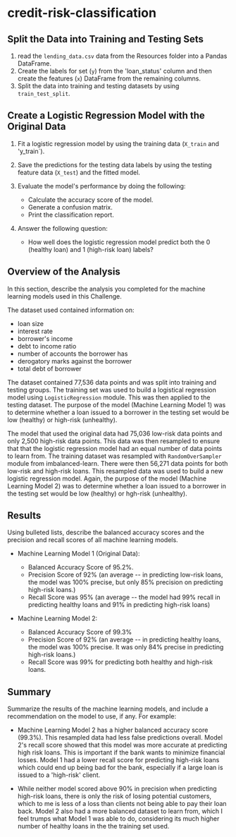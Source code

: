 # credit-risk-classification

## Split the Data into Training and Testing Sets

1. read the `lending_data.csv` data from the Resources folder into a Pandas DataFrame.
2. Create the labels for set (`y`) from the 'loan_status' column and then create the features (`x`) DataFrame from the remaining columns. 
3. Split the data into training and testing datasets by using `train_test_split`. 


## Create a Logistic Regression Model with the Original Data

1. Fit a logistic regression model by using the training data (`X_train` and 'y_train`). 
2. Save the predictions for the testing data labels by using the testing feature data (`X_test`) and the fitted model. 
3. Evaluate the model's performance by doing the following:
   * Calculate the accuracy score of the model. 
   * Generate a confusion matrix. 
   * Print the classification report. 

4. Answer the following question:
   * How well does the logistic regression model predict both the 0 (healthy loan) and 1 (high-risk loan) labels?


## Overview of the Analysis

In this section, describe the analysis you completed for the machine learning models used in this Challenge. 

The dataset used contained information on:
  * loan size
  * interest rate
  * borrower's income
  * debt to income ratio
  * number of accounts the borrower has
  * derogatory marks against the borrower
  * total debt of borrower

The dataset contained 77,536 data points and was split into training and testing groups. The training set was used to build a logistical regression model using `LogisticRegression` module. This was then applied to the testing dataset. The purpose of the model (Machine Learning Model 1) was to determine whether a loan issued to a borrower in the testing set would be low (healthy) or high-risk (unhealthy). 

The model that used the original data had 75,036 low-risk data points and only 2,500 high-risk data points. This data was then resampled to ensure that that the logistic regression model had an equal number of data points to learn from. The training dataset was resampled with `RandomOverSampler` module from imbalanced-learn. There were then 56,271 data points for both low-risk and high-risk loans. This resampled data was used to build a new logistic regression model. Again, the purpose of the model (Machine Learning Model 2) was to determine whether a loan issued to a borrower in the testing set would be low (healthy) or hgh-risk (unhealthy). 

## Results

Using bulleted lists, describe the balanced accuracy scores and the precision and recall scores of all machine learning models.

* Machine Learning Model 1 (Original Data):
  * Balanced Accuracy Score of 95.2%. 
  * Precision Score of 92% (an average -- in predicting low-risk loans, the model was 100% precise, but only 85% precision on predicting high-risk loans.)
  * Recall Score was 95% (an average --  the model had 99% recall in predicting healthy loans and 91% in predicting high-risk loans)


* Machine Learning Model 2:
  * Balanced Accuracy Score of 99.3%
  * Precision Score of 92% (an average -- in predicting healthy loans, the model was 100% precise. It was only 84% precise in predicting high-risk loans.)
  * Recall Score was 99% for predicting both healthy and high-risk loans. 

## Summary

Summarize the results of the machine learning models, and include a recommendation on the model to use, if any. For example:

* Machine Learning Model 2 has a higher balanced accuracy score (99.3%). This resampled data had less false predictions overall. Model 2's recall score showed that this model was more accurate at predicting high risk loans. This is important if the bank wants to minimize financial losses. Model 1 had a lower recall score for predicting high-risk loans which could end up being bad for the bank, especially if a large loan is issued to a 'high-risk' client.

* While neither model scored above 90% in precision when predicting high-risk loans, there is only the risk of losing potential customers, which to me is less of a loss than clients not being able to pay their loan back. Model 2 also had a more balanced dataset to learn from, which I feel trumps what Model 1 was able to do, considering its much higher number of healthy loans in the the training set used. 
